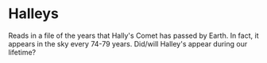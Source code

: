 # Halleys
Reads in a file of the years that Hally's Comet has passed by Earth. In fact, it appears in the sky every 74-79 years. Did/will Halley's appear during our lifetime? 

